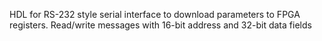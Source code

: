 HDL for RS-232 style serial interface to download parameters to FPGA registers.
Read/write messages with 16-bit address and 32-bit data fields
